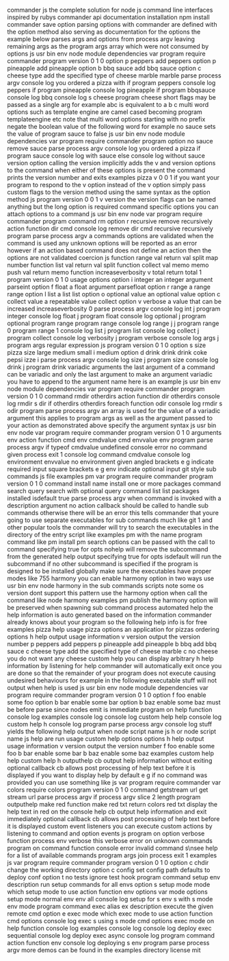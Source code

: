 commander js the complete solution for node js command line interfaces inspired by rubys commander api documentation installation npm install commander save option parsing options with commander are defined with the option method also serving as documentation for the options the example below parses args and options from process argv leaving remaining args as the program args array which were not consumed by options js usr bin env node module dependencies var program require commander program version 0 1 0 option p peppers add peppers option p pineapple add pineapple option b bbq sauce add bbq sauce option c cheese type add the specified type of cheese marble marble parse process argv console log you ordered a pizza with if program peppers console log peppers if program pineapple console log pineapple if program bbqsauce console log bbq console log s cheese program cheese short flags may be passed as a single arg for example abc is equivalent to a b c multi word options such as template engine are camel cased becoming program templateengine etc note that multi word options starting with no prefix negate the boolean value of the following word for example no sauce sets the value of program sauce to false js usr bin env node module dependencies var program require commander program option no sauce remove sauce parse process argv console log you ordered a pizza if program sauce console log with sauce else console log without sauce version option calling the version implicitly adds the v and version options to the command when either of these options is present the command prints the version number and exits examples pizza v 0 0 1 if you want your program to respond to the v option instead of the v option simply pass custom flags to the version method using the same syntax as the option method js program version 0 0 1 v version the version flags can be named anything but the long option is required command specific options you can attach options to a command js usr bin env node var program require commander program command rm option r recursive remove recursively action function dir cmd console log remove dir cmd recursive recursively program parse process argv a commands options are validated when the command is used any unknown options will be reported as an error however if an action based command does not define an action then the options are not validated coercion js function range val return val split map number function list val return val split function collect val memo memo push val return memo function increaseverbosity v total return total 1 program version 0 1 0 usage options option i integer an integer argument parseint option f float a float argument parsefloat option r range a range range option l list a list list option o optional value an optional value option c collect value a repeatable value collect option v verbose a value that can be increased increaseverbosity 0 parse process argv console log int j program integer console log float j program float console log optional j program optional program range program range console log range j j program range 0 program range 1 console log list j program list console log collect j program collect console log verbosity j program verbose console log args j program args regular expression js program version 0 1 0 option s size pizza size large medium small i medium option d drink drink drink coke pepsi izze i parse process argv console log size j program size console log drink j program drink variadic arguments the last argument of a command can be variadic and only the last argument to make an argument variadic you have to append to the argument name here is an example js usr bin env node module dependencies var program require commander program version 0 1 0 command rmdir otherdirs action function dir otherdirs console log rmdir s dir if otherdirs otherdirs foreach function odir console log rmdir s odir program parse process argv an array is used for the value of a variadic argument this applies to program args as well as the argument passed to your action as demonstrated above specify the argument syntax js usr bin env node var program require commander program version 0 1 0 arguments env action function cmd env cmdvalue cmd envvalue env program parse process argv if typeof cmdvalue undefined console error no command given process exit 1 console log command cmdvalue console log environment envvalue no environment given angled brackets e g indicate required input square brackets e g env indicate optional input git style sub commands js file examples pm var program require commander program version 0 1 0 command install name install one or more packages command search query search with optional query command list list packages installed isdefault true parse process argv when command is invoked with a description argument no action callback should be called to handle sub commands otherwise there will be an error this tells commander that youre going to use separate executables for sub commands much like git 1 and other popular tools the commander will try to search the executables in the directory of the entry script like examples pm with the name program command like pm install pm search options can be passed with the call to command specifying true for opts nohelp will remove the subcommand from the generated help output specifying true for opts isdefault will run the subcommand if no other subcommand is specified if the program is designed to be installed globally make sure the executables have proper modes like 755 harmony you can enable harmony option in two ways use usr bin env node harmony in the sub commands scripts note some os version dont support this pattern use the harmony option when call the command like node harmony examples pm publish the harmony option will be preserved when spawning sub command process automated help the help information is auto generated based on the information commander already knows about your program so the following help info is for free examples pizza help usage pizza options an application for pizzas ordering options h help output usage information v version output the version number p peppers add peppers p pineapple add pineapple b bbq add bbq sauce c cheese type add the specified type of cheese marble c no cheese you do not want any cheese custom help you can display arbitrary h help information by listening for help commander will automatically exit once you are done so that the remainder of your program does not execute causing undesired behaviours for example in the following executable stuff will not output when help is used js usr bin env node module dependencies var program require commander program version 0 1 0 option f foo enable some foo option b bar enable some bar option b baz enable some baz must be before parse since nodes emit is immediate program on help function console log examples console log console log custom help help console log custom help h console log program parse process argv console log stuff yields the following help output when node script name js h or node script name js help are run usage custom help options options h help output usage information v version output the version number f foo enable some foo b bar enable some bar b baz enable some baz examples custom help help custom help h outputhelp cb output help information without exiting optional callback cb allows post processing of help text before it is displayed if you want to display help by default e g if no command was provided you can use something like js var program require commander var colors require colors program version 0 1 0 command getstream url get stream url parse process argv if process argv slice 2 length program outputhelp make red function make red txt return colors red txt display the help text in red on the console help cb output help information and exit immediately optional callback cb allows post processing of help text before it is displayed custom event listeners you can execute custom actions by listening to command and option events js program on option verbose function process env verbose this verbose error on unknown commands program on command function console error invalid command s\nsee help for a list of available commands program args join process exit 1 examples js var program require commander program version 0 1 0 option c chdir change the working directory option c config set config path defaults to deploy conf option t no tests ignore test hook program command setup env description run setup commands for all envs option s setup mode mode which setup mode to use action function env options var mode options setup mode normal env env all console log setup for s env s with s mode env mode program command exec alias ex description execute the given remote cmd option e exec mode which exec mode to use action function cmd options console log exec s using s mode cmd options exec mode on help function console log examples console log console log deploy exec sequential console log deploy exec async console log program command action function env console log deploying s env program parse process argv more demos can be found in the examples directory license mit